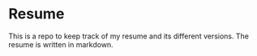 # Resume
This is a repo to keep track of my resume and its different versions. The resume is written in markdown.

